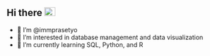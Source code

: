 ## Hi there <img src="https://c.tenor.com/SNL9_xhZl9oAAAAi/waving-hand-joypixels.gif" width="25" height="20" />

- 👋 I’m @immprasetyo
- 👀 I’m interested in database management and data visualization
- 🌱 I’m currently learning SQL, Python, and R

<!---
immprasetyo/immprasetyo is a ✨ special ✨ repository because its `README.md` (this file) appears on your GitHub profile.
You can click the Preview link to take a look at your changes.
--->
